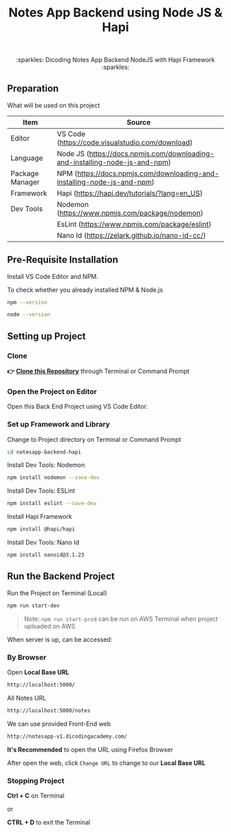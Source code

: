<h1 align="center">Notes App Backend using Node JS & Hapi</h1></br>

<p align="center">
:sparkles: Dicoding Notes App Backend NodeJS with Hapi Framework :sparkles:
</p>

## Preparation

What will be used on this project

| Item           | Source                                                         |
| ---------------- | ------------------------------------------------------------ |
| Editor         | VS Code (https://code.visualstudio.com/download) |
| Language       | Node JS (https://docs.npmjs.com/downloading-and-installing-node-js-and-npm) |
| Package Manager| NPM (https://docs.npmjs.com/downloading-and-installing-node-js-and-npm) |
| Framework      | Hapi (https://hapi.dev/tutorials/?lang=en_US) |
| Dev Tools      | Nodemon (https://www.npmjs.com/package/nodemon) |
|                | EsLint (https://www.npmjs.com/package/eslint) |
|                | Nano Id (https://zelark.github.io/nano-id-cc/) |

## Pre-Requisite Installation

Install VS Code Editor and NPM.

To check whether you already installed NPM & Node.js

```Bash
npm --version
```
```Bash
node --version
```

## Setting up Project

### Clone

**👉 [Clone this Repository](https://github.com/Fatimazza/notesapp-backend-hapi/)** through Terminal or Command Prompt

### Open the Project on Editor

Open this Back End Project using VS Code Editor.

### Set up Framework and Library 

Change to Project directory on Terminal or Command Prompt

```Bash
cd notesapp-backend-hapi
```

Install Dev Tools: Nodemon

```Bash
npm install nodemon --save-dev
```

Install Dev Tools: ESLint

```Bash
npm install eslint --save-dev
```

Install Hapi Framework

```Bash
npm install @hapi/hapi
```

Install Dev Tools: Nano Id

```Bash
npm install nanoid@3.1.23
```

## Run the Backend Project

Run the Project on Terminal (Local)

```Bash
npm run start-dev
```

> Note: `npm run start-prod` can be run on AWS Terminal when project uploaded on AWS

When server is up, can be accessed:

### By Browser

Open **Local Base URL**

```Bash
http://localhost:5000/
```

All Notes URL

```Bash
http://localhost:5000/notes
```

We can use provided Front-End web 

```Bash
http://notesapp-v1.dicodingacademy.com/
```

**It's Recommended** to open the URL using Firefox Browser

After open the web, click `Change URL` to change to our **Local Base URL**

### Stopping Project

**Ctrl + C** on Terminal

or

**CTRL + D** to exit the Terminal

